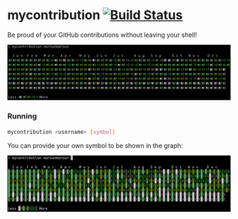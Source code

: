 # mycontribution [![Build Status](https://api.travis-ci.org/MarounMaroun/mycontribution.svg?branch=master)](https://travis-ci.org/MarounMaroun/mycontribution)

Be proud of your GitHub contributions without leaving your shell!

![mycontribution](.meta/mycontribution.png)

### Running

```bash
mycontribution <username> [symbol]
```

You can provide your own symbol to be shown in the graph:

![custom_symbol](.meta/custom_symbol.png)
